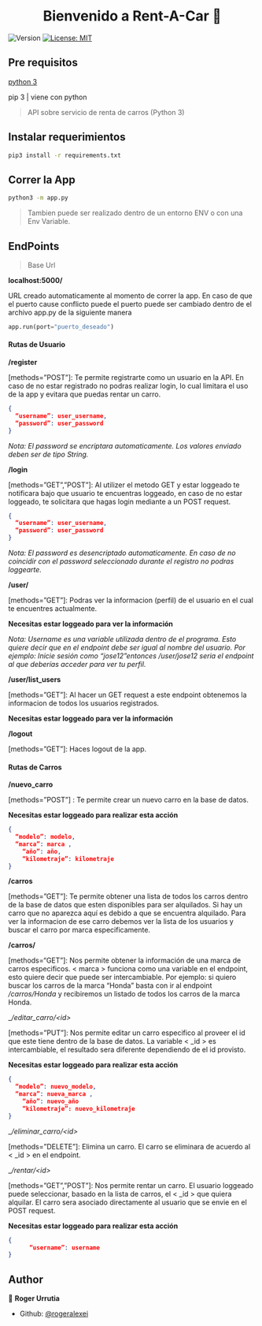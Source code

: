 <h1 align="center">Bienvenido a Rent-A-Car 👋</h1>
<p>
  <img alt="Version" src="https://img.shields.io/badge/version-V 1.0.0-blue.svg?cacheSeconds=2592000" />
  <a href="#" target="_blank">
    <img alt="License: MIT" src="https://img.shields.io/badge/License-MIT-yellow.svg" />
  </a>
</p>

## Pre requisitos

[python 3](https://www.python.org)
<p> pip 3 | viene con python <p>

> API sobre servicio de renta de carros (Python 3)

## Instalar requerimientos

```sh
pip3 install -r requirements.txt
```

## Correr la App

```sh
python3 -m app.py
```

>Tambien puede ser realizado dentro de un entorno ENV o con una Env Variable.

## EndPoints

>Base Url

__localhost:5000/__

<p> URL creado automaticamente al momento de correr la app. En caso de que el puerto cause conflicto puede 
el puerto puede ser cambiado dentro de el archivo app.py de la siguiente manera

```python
app.run(port="puerto_deseado")
```

#### Rutas de Usuario

__/register__

<p>[methods=”POST”]: Te permite registrarte como un usuario en la API. En caso de no estar registrado no podras realizar login, lo cual limitara el uso de la app y evitara que puedas rentar un carro.</p>

```json
{
  “username”: user_username,
  “password”: user_password
}
```
_Nota: El password se encriptara automaticamente. Los valores enviado deben ser de tipo String._

__/login__

<p>[methods=”GET”,”POST”]: Al utilizer el metodo GET y estar loggeado te notificara bajo que usuario te encuentras loggeado, en caso de no estar loggeado, te solicitara que hagas login mediante a un POST request.</p>

```json
{
  “username”: user_username, 
  “password”: user_password
}
```

_Nota: El password es desencriptado automaticamente. En caso de no coincidir con el password seleccionado durante el registro no podras loggearte._

__/user/<username>__

<p>[methods=”GET”]: Podras ver la informacion (perfil) de el usuario en el cual te encuentres actualmente.<p>

**Necesitas estar loggeado para ver la información**

_Nota: Username es una variable utilizada dentro de el programa. Esto quiere decir que <username> en el endpoint debe ser igual al nombre del usuario. Por ejemplo: Inicie sesión como “jose12”entonces /user/jose12 seria el endpoint al que deberías acceder para ver tu perfil._

__/user/list_users__

<p>[methods=”GET”]: Al hacer un GET request a este endpoint obtenemos la informacion de todos los usuarios registrados. </p>

**Necesitas estar loggeado para ver la información**

__/logout__

<p>[methods=”GET”]: Haces logout de la app.<p>

#### Rutas de Carros

__/nuevo_carro__

<p>[methods=”POST”] : Te permite crear un nuevo carro en la base de datos. <p>

**Necesitas estar loggeado para realizar esta acción**

```json
{
  “modelo”: modelo, 
  “marca”: marca ,
	“año”: año,
	“kilometraje”: kilometraje
}
```

__/carros__

<p>[methods=”GET”]: Te permite obtener una lista de todos los carros dentro de la base de datos que esten disponibles para ser alquilados. Si hay un carro que no aparezca aquí es debido a que se encuentra alquilado. Para ver la informacion de ese carro debemos ver la lista de los usuarios y buscar el carro por marca especificamente.<p>

__/carros/<marca>__

<p>[methods=“GET”]: Nos permite obtener la información de una marca de carros especificos. < marca > funciona como una variable en el endpoint, esto quiere decir que puede ser intercambiable. Por ejemplo: si quiero buscar los carros de la marca “Honda” basta con ir al endpoint <em>/carros/Honda</em> y recibiremos un listado de todos los carros de la marca Honda.</p>

__/editar_carro/<_id>__

<p>[methods=”PUT”]: Nos permite editar un carro especifico al proveer el id que este tiene dentro de la base de datos. La variable < _id > es intercambiable, el resultado sera diferente dependiendo de el id provisto.<p>

**Necesitas estar loggeado para realizar esta acción**

```json
{
  “modelo”: nuevo_modelo, 
  “marca”: nueva_marca ,
	“año”: nuevo_año
	“kilometraje”: nuevo_kilometraje
}
```

__/eliminar_carro/<_id>__

<p> [methods=”DELETE”]: Elimina un carro. El carro se eliminara de acuerdo al < _id > en el endpoint. <p>

__/rentar/<_id>__

<p>[methods=”GET”,”POST”]: Nos permite rentar un carro. El usuario loggeado puede seleccionar, basado en la lista de carros, el < _id > que quiera alquilar. El carro sera asociado directamente al usuario que se envie en el POST request. </p>

**Necesitas estar loggeado para realizar esta acción**

```json
{
      “username”: username
}
```

## Author

👤 **Roger Urrutia**

* Github: [@rogeralexei](https://github.com/rogeralexei)
